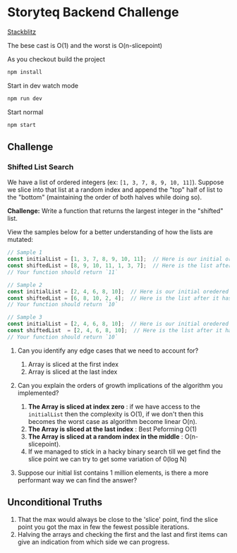 # Storyteq Backend Challenge

[Stackblitz](https://stackblitz.com/edit/storyteq-backend-challenge)

The bese cast is O(1) and the worst is O(n-slicepoint)

As you checkout build the project

```sh
npm install
```

Start in dev watch mode

```sh
npm run dev
```

Start normal

```sh
npm start
```

## Challenge

### Shifted List Search

We have a list of ordered integers (ex: `[1, 3, 7, 8, 9, 10, 11]`). Suppose we slice into that list at a random index and append the "top" half of list to the "bottom" (maintaining the order of both halves while doing so).

**Challenge:** Write a function that returns the largest integer in the "shifted" list.

View the samples below for a better understanding of how the lists are mutated:

```javascript
// Sample 1
const initialList = [1, 3, 7, 8, 9, 10, 11];  // Here is our initial ordered list
const shiftedList = [8, 9, 10, 11, 1, 3, 7];  // Here is the list after it has been sliced (at index 3) and shifted
// Your function should return `11`

// Sample 2
const initialList = [2, 4, 6, 8, 10];  // Here is our initial oredered list
const shiftedList = [6, 8, 10, 2, 4];  // Here is the list after it has been sliced (at index 2) and shifted
// Your function should return `10`

// Sample 3
const initialList = [2, 4, 6, 8, 10];  // Here is our initial oredered list
const shiftedList  = [2, 4, 6, 8, 10];  // Here is the list after it has been sliced (at index 0) and shifted
// Your function should return `10`
```

1. Can you identify any edge cases that we need to account for?
   1. Array is sliced at the first index
   2. Array is sliced at the last index
2. Can you explain the orders of growth implications of the algorithm you implemented?
   1. **The Array is sliced at index zero** : if we have access to the `initialList` then the complexity is O(1), if we don't then this becomes the worst case as algorithm become linear O(n).
   2. **The Array is sliced at the last index** : Best Peforming O(1)
   3. **The Array is sliced at a random index in the middle** : O(n-slicepoint).
   4. If we managed to stick in a hacky binary search till we get find the slice point we can try to get some variation of 0(log N)

3. Suppose our initial list contains 1 million elements, is there a more performant way we can find the answer?

## Unconditional Truths

1. That the max would always be close to the 'slice' point, find the slice point you got the max in few the fewest possible iterations.
2. Halving the arrays and checking the first and the last and first items can give an indication from which side we can progress.
